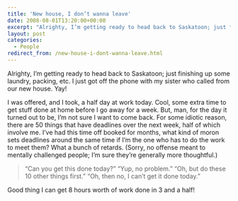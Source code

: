 ```yaml
---
title: 'New house, I don’t wanna leave'
date: 2008-08-01T13:20:00+00:00
excerpt: "Alrighty, I’m getting ready to head back to Saskatoon; just finishing up some laundry, packing, etc."
layout: post
categories:
  - People
redirect_from: /new-house-i-dont-wanna-leave.html
---
```

Alrighty, I’m getting ready to head back to Saskatoon; just finishing up some laundry, packing, etc. I just got off the phone with my sister who called from our new house. Yay!

I was offered, and I took, a half day at work today. Cool, some extra time to get stuff done at home before I go away for a week. But, man, for the day it turned out to be, I’m not sure I want to come back. For some idiotic reason, there are 50 things that have deadlines over the next week, half of which involve me. I’ve had this time off booked for months, what kind of moron sets deadlines around the same time if I’m the one who has to do the work to meet them? What a bunch of retards. (Sorry, no offense meant to mentally challenged people; I’m sure they’re generally more thoughtful.)

> “Can you get this done today?”
> “Yup, no problem.”
> “Oh, but do these 10 other things first.”
> “Oh, then no, I can’t get it done today.”

Good thing I can get 8 hours worth of work done in 3 and a half!
